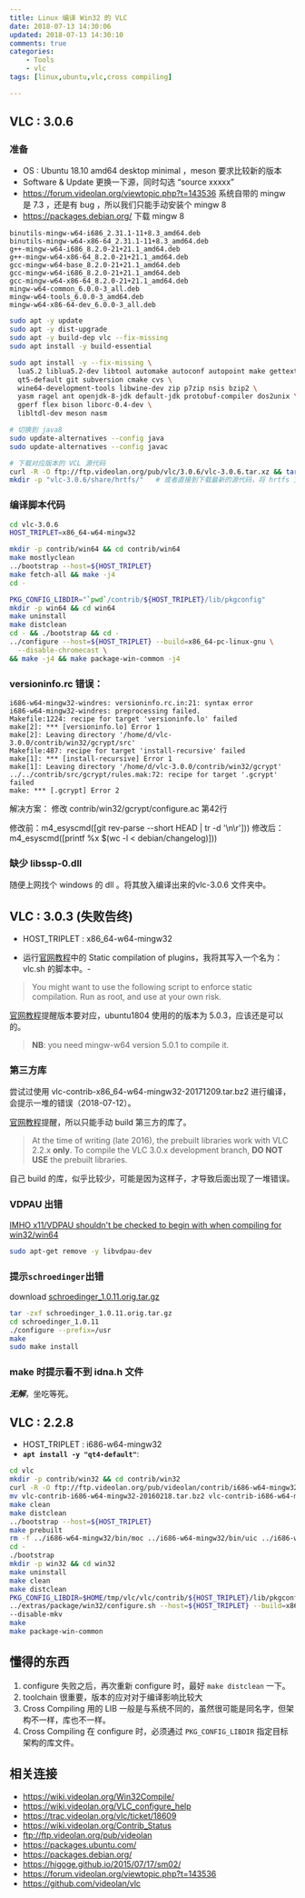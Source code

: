 ```yaml
---
title: Linux 编译 Win32 的 VLC
date: 2018-07-13 14:30:06
updated: 2018-07-13 14:30:10
comments: true
categories:
    - Tools
    - vlc
tags: [linux,ubuntu,vlc,cross compiling]

---
```


## VLC : 3.0.6
### 准备
* OS : Ubuntu 18.10 amd64 desktop minimal ，meson 要求比较新的版本
* Software & Update 更换一下源，同时勾选 “source xxxxx”
* https://forum.videolan.org/viewtopic.php?t=143536  系统自带的 mingw 是 7.3 ，还是有 bug ，所以我们只能手动安装个 mingw 8
* https://packages.debian.org/ 下载 mingw 8

```
binutils-mingw-w64-i686_2.31.1-11+8.3_amd64.deb
binutils-mingw-w64-x86-64_2.31.1-11+8.3_amd64.deb
g++-mingw-w64-i686_8.2.0-21+21.1_amd64.deb
g++-mingw-w64-x86-64_8.2.0-21+21.1_amd64.deb
gcc-mingw-w64-base_8.2.0-21+21.1_amd64.deb
gcc-mingw-w64-i686_8.2.0-21+21.1_amd64.deb
gcc-mingw-w64-x86-64_8.2.0-21+21.1_amd64.deb
mingw-w64-common_6.0.0-3_all.deb
mingw-w64-tools_6.0.0-3_amd64.deb
mingw-w64-x86-64-dev_6.0.0-3_all.deb
```

```bash
sudo apt -y update
sudo apt -y dist-upgrade
sudo apt -y build-dep vlc --fix-missing
sudo apt install -y build-essential

sudo apt install -y --fix-missing \
  lua5.2 liblua5.2-dev libtool automake autoconf autopoint make gettext pkg-config \
  qt5-default git subversion cmake cvs \
  wine64-development-tools libwine-dev zip p7zip nsis bzip2 \
  yasm ragel ant openjdk-8-jdk default-jdk protobuf-compiler dos2unix \
  gperf flex bison liborc-0.4-dev \
  libltdl-dev meson nasm

# 切换到 java8
sudo update-alternatives --config java
sudo update-alternatives --config javac

# 下载对应版本的 VCL 源代码
curl -R -O ftp://ftp.videolan.org/pub/vlc/3.0.6/vlc-3.0.6.tar.xz && tar -Jxf vlc-3.0.6.tar.xz
mkdir -p "vlc-3.0.6/share/hrtfs/"   # 或者直接到下载最新的源代码，将 hrtfs 文件夹拷贝进去。防止 make package-win-common 时出错
```

### 编译脚本代码

```bash
cd vlc-3.0.6
HOST_TRIPLET=x86_64-w64-mingw32

mkdir -p contrib/win64 && cd contrib/win64
make mostlyclean
../bootstrap --host=${HOST_TRIPLET}
make fetch-all && make -j4
cd -

PKG_CONFIG_LIBDIR="`pwd`/contrib/${HOST_TRIPLET}/lib/pkgconfig"
mkdir -p win64 && cd win64
make uninstall
make distclean
cd - && ./bootstrap && cd -
../configure --host=${HOST_TRIPLET} --build=x86_64-pc-linux-gnu \
  --disable-chromecast \
&& make -j4 && make package-win-common -j4
```

### versioninfo.rc 错误：

```
i686-w64-mingw32-windres: versioninfo.rc.in:21: syntax error
i686-w64-mingw32-windres: preprocessing failed.
Makefile:1224: recipe for target 'versioninfo.lo' failed
make[2]: *** [versioninfo.lo] Error 1
make[2]: Leaving directory '/home/d/vlc-3.0.0/contrib/win32/gcrypt/src'
Makefile:487: recipe for target 'install-recursive' failed
make[1]: *** [install-recursive] Error 1
make[1]: Leaving directory '/home/d/vlc-3.0.0/contrib/win32/gcrypt'
../../contrib/src/gcrypt/rules.mak:72: recipe for target '.gcrypt' failed
make: *** [.gcrypt] Error 2
```

解决方案： 修改 contrib/win32/gcrypt/configure.ac 第42行

修改前：m4_esyscmd([git rev-parse --short HEAD | tr -d '\n\r']))
修改后：m4_esyscmd([printf %x $(wc -l < debian/changelog)]))

### 缺少 libssp-0.dll
随便上网找个 windows 的 dll 。将其放入编译出来的vlc-3.0.6 文件夹中。


## VLC : 3.0.3 (失败告终)
* HOST_TRIPLET : x86_64-w64-mingw32

- 运行[官网教程]中的 Static compilation of plugins，我将其写入一个名为：vlc.sh 的脚本中。-
> You might want to use the following script to enforce static compilation. Run as root, and use at your own risk.

[官网教程]提醒版本要对应，ubuntu1804 使用的的版本为 5.0.3，应该还是可以的。
> **NB**: you need mingw-w64 version 5.0.1 to compile it.

### 第三方库
尝试过使用 vlc-contrib-x86_64-w64-mingw32-20171209.tar.bz2 进行编译，会提示一堆的错误（2018-07-12）。

[官网教程]提醒，所以只能手动 build 第三方的库了。
> At the time of writing (late 2016), the prebuilt libraries work with VLC 2.2.x **only**. To compile the VLC 3.0.x development branch, **DO NOT USE** the prebuilt libraries.

自己 build 的库，似乎比较少，可能是因为这样子，才导致后面出现了一堆错误。


### VDPAU 出错
[IMHO x11/VDPAU shouldn't be checked to begin with when compiling for win32/win64](https://trac.videolan.org/vlc/ticket/18609)
```bash
sudo apt-get remove -y libvdpau-dev
```

### 提示`schroedinger`出错
download [schroedinger_1.0.11.orig.tar.gz](https://packages.ubuntu.com/xenial/libschroedinger-dev)
```bash
tar -zxf schroedinger_1.0.11.orig.tar.gz
cd schroedinger_1.0.11
./configure --prefix=/usr
make
sudo make install
```

### make 时提示看不到 idna.h 文件
***无解***，坐吃等死。

## VLC : 2.2.8
* HOST_TRIPLET : i686-w64-mingw32
* **`apt install -y "qt4-default"`**:

```bash
cd vlc
mkdir -p contrib/win32 && cd contrib/win32
curl -R -O ftp://ftp.videolan.org/pub/videolan/contrib/i686-w64-mingw32/vlc-contrib-i686-w64-mingw32-20160218.tar.bz2
mv vlc-contrib-i686-w64-mingw32-20160218.tar.bz2 vlc-contrib-i686-w64-mingw32-latest.tar.bz2
make clean
make distclean
../bootstrap --host=${HOST_TRIPLET}
make prebuilt
rm -f ../i686-w64-mingw32/bin/moc ../i686-w64-mingw32/bin/uic ../i686-w64-mingw32/bin/rcc
cd -
./bootstrap
mkdir -p win32 && cd win32
make uninstall
make clean
make distclean
PKG_CONFIG_LIBDIR=$HOME/tmp/vlc/vlc/contrib/${HOST_TRIPLET}/lib/pkgconfig \
../extras/package/win32/configure.sh --host=${HOST_TRIPLET} --build=x86_64-pc-linux-gnu \
--disable-mkv
make
make package-win-common
```

## 懂得的东西
1. configure 失败之后，再次重新 configure 时，最好 `make distclean` 一下。
1. toolchain 很重要，版本的应对对于编译影响比较大
1. Cross Compiling 用的 LIB 一般是与系统不同的，虽然很可能是同名字，但架构不一样，库也不一样。
1. Cross Compiling 在 configure 时，必须通过 `PKG_CONFIG_LIBDIR` 指定目标架构的库文件。

## 相关连接
* https://wiki.videolan.org/Win32Compile/
* https://wiki.videolan.org/VLC_configure_help
* https://trac.videolan.org/vlc/ticket/18609
* https://wiki.videolan.org/Contrib_Status
* ftp://ftp.videolan.org/pub/videolan
* https://packages.ubuntu.com/
* https://packages.debian.org/
* https://higoge.github.io/2015/07/17/sm02/
* https://forum.videolan.org/viewtopic.php?t=143536
* https://github.com/videolan/vlc

[官网教程]: https://wiki.videolan.org/Win32Compile/ "VLC Win32Compile"

